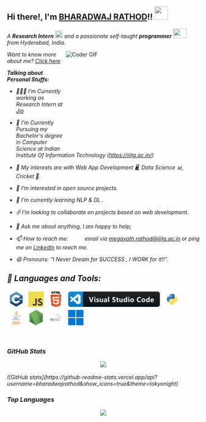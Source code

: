 

## Hi there!, I'm [BHARADWAJ RATHOD](https://www.linkedin.com/in/megavath-bharadwaj-3380551ab/)!! <img src="https://raw.githubusercontent.com/TheDudeThatCode/TheDudeThatCode/master/Assets/Hi.gif" width=35 height=35>

<p>
  <em>
    A <b>Research Intern</b> <img src="https://raw.githubusercontent.com/TheDudeThatCode/TheDudeThatCode/master/Assets/Medal.gif" width=20 height=20> and a passionate self-taught <b>programmer</b> <img src="https://raw.githubusercontent.com/TheDudeThatCode/TheDudeThatCode/master/Assets/Developer.gif" width=35 height=25> from Hyderabad, India.
  </em>
 </p>

<img align="right" alt="Coder GIF" height=250 width=350 src="https://i.pinimg.com/originals/e4/26/70/e426702edf874b181aced1e2fa5c6cde.gif" />

<em> Want to know more about me? [Click here](https://www.linkedin.com/in/megavath-bharadwaj-3380551ab/) </em>
<em>
  
**Talking about Personal Stuffs:**
- 👨🏽‍💻 I’m Currently working as Research Intern at [Jio](https://www.jio.com/)
- 💼 I’m Currently Pursuing my Bachelor's degree in Computer Science at Indian Institute Of Information Technology (https://iiitg.ac.in/)
- 🤔 My interests are with Web App Development 🖥️, Data Science 📊, Cricket 🏏.
- 👀 I’m interested in open source projects.
- 🌱 I’m currently learning NLP & DL .
- ✌  I’m looking to collaborate on projects based on web development.
- 💬 Ask me about anything, I am happy to help;
- 📫 How to reach me: 
                    &nbsp;&nbsp;&nbsp;&nbsp;&nbsp;&nbsp;&nbsp;&nbsp;&nbsp;&nbsp;email via megavath.rathod@iiitg.ac.in or ping me on [LinkedIn](https://www.linkedin.com/in/megavath-bharadwaj-3380551ab/) to reach me.

- 😄 Pronouns: “I Never Dream for SUCCESS , I WORK for it!!”.
  
  
## 🧰 Languages and Tools:
  
<img src="https://raw.githubusercontent.com/github/explore/80688e429a7d4ef2fca1e82350fe8e3517d3494d/topics/cpp/cpp.png" alt="CPP" height="40" style="vertical-align:top; margin:4px">
<img src="https://raw.githubusercontent.com/github/explore/80688e429a7d4ef2fca1e82350fe8e3517d3494d/topics/javascript/javascript.png" alt="Javascript" height="40" style="vertical-align:top; margin:4px">
<img src="https://raw.githubusercontent.com/github/explore/80688e429a7d4ef2fca1e82350fe8e3517d3494d/topics/html/html.png" alt="HTML" height="40" style="vertical-align:top; margin:4px">
<img src="https://raw.githubusercontent.com/8bithemant/8bithemant/master/svg/dev/tools/visualstudio_code.svg" alt="Vscode" height="40" style="vertical-align:top; margin:4px">
<img src="https://raw.githubusercontent.com/github/explore/80688e429a7d4ef2fca1e82350fe8e3517d3494d/topics/python/python.png" alt="Python" height="40" style="vertical-align:top; margin:4px">
<img src="https://raw.githubusercontent.com/github/explore/80688e429a7d4ef2fca1e82350fe8e3517d3494d/topics/java/java.png" alt="Java" height="40" style="vertical-align:top; margin:4px">
<img src="https://raw.githubusercontent.com/github/explore/80688e429a7d4ef2fca1e82350fe8e3517d3494d/topics/nodejs/nodejs.png" alt="Nodejs" height="40" style="vertical-align:top; margin:4px">
<img src="https://raw.githubusercontent.com/github/explore/80688e429a7d4ef2fca1e82350fe8e3517d3494d/topics/mysql/mysql.png" alt="Mysql" height="40" style="vertical-align:top; margin:4px">
<img src="https://raw.githubusercontent.com/github/explore/80688e429a7d4ef2fca1e82350fe8e3517d3494d/topics/windows/windows.png" alt="Windows" height="40" style="vertical-align:top; margin:4px">
</p><br>


### GitHub Stats
 <p align="center">
  <a href = "https://github.com/bharadwajrathod">
<img src="https://github-readme-stats.vercel.app/api?username=bharadwajrathod&show_icons=true&theme=tokyonight">
  </a>
 </p>
 ![GitHub stats](https://github-readme-stats.vercel.app/api?username=bharadwajrathod&show_icons=true&theme=tokyonight)
 
 
 ### Top Languages

<p align="center">
<a href = "https://github.com/bharadwajrathod">
  <img src="https://github-readme-stats.vercel.app/api/top-langs/?username=bharadwajrathod&layout=compact&title_color=ffc857&icon_color=8ac926&text_color=daf7dc&bg_color=151515&card_width=400">
</a>
</p>
